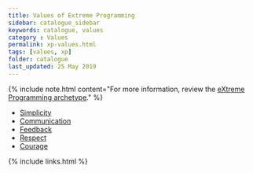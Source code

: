 ```yaml
---
title: Values of Extreme Programming
sidebar: catalogue_sidebar
keywords: catalogue, values
category : Values
permalink: xp-values.html
tags: [values, xp]
folder: catalogue
last_updated: 25 May 2019
---
```


{% include note.html content="For more information, review the [eXtreme Programming archetype](xp-archetype)." %}

* [Simplicity](value-xp-simplicity)
* [Communication](value-xp-communication)
* [Feedback](value-xp-feedback)
* [Respect](value-xp-respect)
* [Courage](value-xp-courage)

{% include links.html %}

